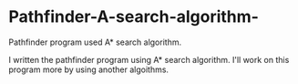 # Pathfinder-A-search-algorithm-
Pathfinder program used A* search algorithm.

I written the pathfinder program using A* search algorithm. 
I'll work on this program more by using another algoithms. 
